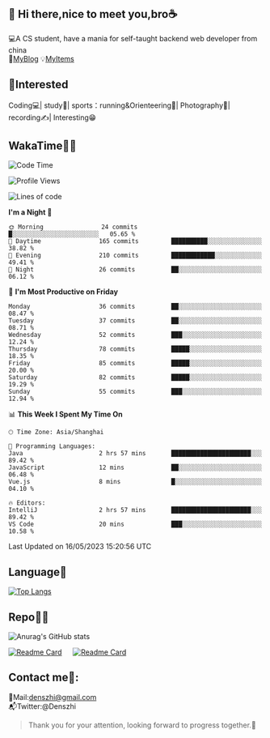 👋 Hi there,nice to meet you,bro☕
---
💻A CS student, have a mania for self-taught backend web developer from china   
👣[MyBlog](https://github.com/HealUP/MyBlog)
💡[MyItems](https://healup.github.io/)

 <!-- waka-box start -->
 <!-- waka-box end -->
 
🧲**Interested**
--
Coding💻| study📖| sports：running&Orienteering🏃‍| Photography📸| recording✍️| Interesting😁

WakaTime👨‍💻
---
<!--START_SECTION:waka-->
![Code Time](http://img.shields.io/badge/Code%20Time-128%20hrs%2026%20mins-blue)

![Profile Views](http://img.shields.io/badge/Profile%20Views-16-blue)

![Lines of code](https://img.shields.io/badge/From%20Hello%20World%20I%27ve%20Written-159.4%20thousand%20lines%20of%20code-blue)

**I'm a Night 🦉** 

```text
🌞 Morning                24 commits          █░░░░░░░░░░░░░░░░░░░░░░░░   05.65 % 
🌆 Daytime                165 commits         ██████████░░░░░░░░░░░░░░░   38.82 % 
🌃 Evening                210 commits         ████████████░░░░░░░░░░░░░   49.41 % 
🌙 Night                  26 commits          ██░░░░░░░░░░░░░░░░░░░░░░░   06.12 % 
```
📅 **I'm Most Productive on Friday** 

```text
Monday                   36 commits          ██░░░░░░░░░░░░░░░░░░░░░░░   08.47 % 
Tuesday                  37 commits          ██░░░░░░░░░░░░░░░░░░░░░░░   08.71 % 
Wednesday                52 commits          ███░░░░░░░░░░░░░░░░░░░░░░   12.24 % 
Thursday                 78 commits          █████░░░░░░░░░░░░░░░░░░░░   18.35 % 
Friday                   85 commits          █████░░░░░░░░░░░░░░░░░░░░   20.00 % 
Saturday                 82 commits          █████░░░░░░░░░░░░░░░░░░░░   19.29 % 
Sunday                   55 commits          ███░░░░░░░░░░░░░░░░░░░░░░   12.94 % 
```


📊 **This Week I Spent My Time On** 

```text
🕑︎ Time Zone: Asia/Shanghai

💬 Programming Languages: 
Java                     2 hrs 57 mins       ██████████████████████░░░   89.42 % 
JavaScript               12 mins             ██░░░░░░░░░░░░░░░░░░░░░░░   06.48 % 
Vue.js                   8 mins              █░░░░░░░░░░░░░░░░░░░░░░░░   04.10 % 

🔥 Editors: 
IntelliJ                 2 hrs 57 mins       ██████████████████████░░░   89.42 % 
VS Code                  20 mins             ███░░░░░░░░░░░░░░░░░░░░░░   10.58 % 
```


 Last Updated on 16/05/2023 15:20:56 UTC
<!--END_SECTION:waka-->

Language🚀
---
[![Top Langs](https://github-readme-stats.vercel.app/api/top-langs/?username=HealUP&layout=compact&hide_border=true)](https://github.com/HealUP)

Repo🧑‍💻
---
![Anurag's GitHub stats](https://github-readme-stats.vercel.app/api?username=HealUP&count_private=true&show_icons=true&theme=gruvbox&hide_border=true) 

[![Readme Card](https://github-readme-stats.vercel.app/api/pin/?username=HealUP&repo=InternetEy&theme=transparent)](https://github.com/HealUP/InternetEy) &emsp;
[![Readme Card](https://github-readme-stats.vercel.app/api/pin/?username=HealUP&repo=CampusExperience&theme=transparent)](https://github.com/HealUP/CampusExperience)


Contact me📱:
---
📮Mail:denszhi@gmail.com  
📬Twitter:@Denszhi  

> Thank you for your attention, looking forward to progress together.🎉

